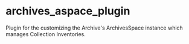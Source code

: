 # archives_aspace_plugin
Plugin for the customizing the Archive's ArchivesSpace instance which manages Collection Inventories.
